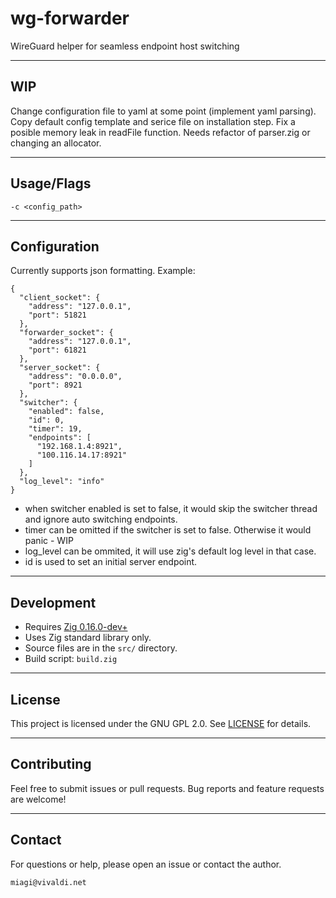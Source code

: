 # wg-forwarder
WireGuard helper for seamless endpoint host switching 

---

## WIP
Change configuration file to yaml at some point (implement yaml parsing).
Copy default config template and serice file on installation step. 
Fix a posible memory leak in readFile function. Needs refactor of parser.zig or changing an allocator.

---
## Usage/Flags
```
-c <config_path>
```

---

## Configuration
Currently supports json formatting. Example:
```
{
  "client_socket": {
    "address": "127.0.0.1",
    "port": 51821
  },
  "forwarder_socket": {
    "address": "127.0.0.1",
    "port": 61821
  },
  "server_socket": {
    "address": "0.0.0.0",
    "port": 8921
  },
  "switcher": {
    "enabled": false,
    "id": 0,
    "timer": 19,
    "endpoints": [
      "192.168.1.4:8921",
      "100.116.14.17:8921"
    ]
  },
  "log_level": "info"
}

```
- when switcher enabled is set to false, it would skip the switcher thread and ignore auto switching endpoints.
- timer can be omitted if the switcher is set to false. Otherwise it would panic - WIP
- log_level can be ommited, it will use zig's default log level in that case.
- id is used to set an initial server endpoint. 

---

## Development

* Requires [Zig 0.16.0-dev+](https://ziglang.org/download/)
* Uses Zig standard library only.
* Source files are in the `src/` directory.
* Build script: `build.zig`

---

## License 
This project is licensed under the GNU GPL 2.0. See [LICENSE](LICENSE) for details.

---

## Contributing

Feel free to submit issues or pull requests.
Bug reports and feature requests are welcome!

---

## Contact

For questions or help, please open an issue or contact the author.

```
miagi@vivaldi.net
```

